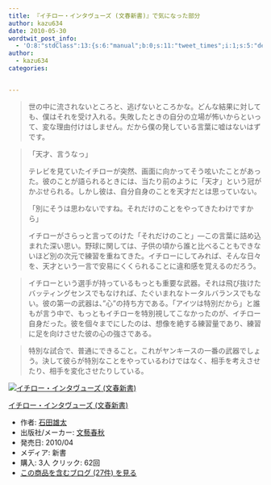 ```yaml
---
title: 『イチロー・インタヴューズ (文春新書)』で気になった部分
author: kazu634
date: 2010-05-30
wordtwit_post_info:
  - 'O:8:"stdClass":13:{s:6:"manual";b:0;s:11:"tweet_times";i:1;s:5:"delay";i:0;s:7:"enabled";i:1;s:10:"separation";s:2:"60";s:7:"version";s:3:"3.7";s:14:"tweet_template";b:0;s:6:"status";i:2;s:6:"result";a:0:{}s:13:"tweet_counter";i:2;s:13:"tweet_log_ids";a:1:{i:0;i:5267;}s:9:"hash_tags";a:0:{}s:8:"accounts";a:1:{i:0;s:7:"kazu634";}}'
author:
  - kazu634
categories:


---
```

<div class="section">
<blockquote>
<p>
      世の中に流されないところと、逃げないところかな。どんな結果に対しても、僕はそれを受け入れる。失敗したときの自分の立場が怖いからといって、変な理由付けはしません。だから僕の発している言葉に嘘はないはずです。
</p>
</blockquote>
  
<blockquote>
<p>
      「天才、言うなっ」
</p>
    
<p>
      テレビを見ていたイチローが突然、画面に向かってそう呟いたことがあった。彼のことが語られるときには、当たり前のように「天才」という冠がかぶせられる。しかし彼は、自分自身のことを天才だとは思っていない。
</p>
    
<p>
      「別にそうは思わないですね。それだけのことをやってきたわけですから」
</p>
    
<p>
      イチローがさらっと言ってのけた「それだけのこと」―この言葉に詰め込まれた深い思い。野球に関しては、子供の頃から誰と比べることもできないほど別の次元で練習を重ねてきた。イチローにしてみれば、そんな日々を、天才という一言で安易にくくられることに違和感を覚えるのだろう。
</p>
</blockquote>
  
<blockquote>
<p>
      イチローという選手が持っているもっとも重要な武器。それは飛び抜けたバッティングセンスでもなければ、たぐいまれなトータルバランスでもない。彼の第一の武器は、&#8221;心&#8221;の持ち方である。「アイツは特別だから」と誰もが言う中で、もっともイチローを特別視してこなかったのが、イチロー自身だった。彼を個々までにしたのは、想像を絶する練習量であり、練習に足を向けさせた彼の心の強さである。
</p>
</blockquote>
  
<blockquote>
<p>
      特別な試合で、普通にできること。これがヤンキースの一番の武器でしょう。決して彼らが特別なことをやっているわけではなく、相手を考えさせたり、相手を変化させたりしている。
</p>
</blockquote>
  
<div class="hatena-asin-detail">
<a href="http://www.amazon.co.jp/dp/4166607499/?tag=hatena_st1-22&ascsubtag=d-7ibv" onclick="__gaTracker('send', 'event', 'outbound-article', 'http://www.amazon.co.jp/dp/4166607499/?tag=hatena_st1-22&ascsubtag=d-7ibv', '');"><img src="https://images-na.ssl-images-amazon.com/images/I/31cyhuVp9vL._SL160_.jpg" class="hatena-asin-detail-image" alt="イチロー・インタヴューズ (文春新書)" title="イチロー・インタヴューズ (文春新書)" /></a></p> 
    
<div class="hatena-asin-detail-info">
<p class="hatena-asin-detail-title">
<a href="http://www.amazon.co.jp/dp/4166607499/?tag=hatena_st1-22&ascsubtag=d-7ibv" onclick="__gaTracker('send', 'event', 'outbound-article', 'http://www.amazon.co.jp/dp/4166607499/?tag=hatena_st1-22&ascsubtag=d-7ibv', 'イチロー・インタヴューズ (文春新書)');">イチロー・インタヴューズ (文春新書)</a>
</p>
      
<ul>
<li>
<span class="hatena-asin-detail-label">作者:</span> <a href="http://d.hatena.ne.jp/keyword/%C0%D0%C5%C4%CD%BA%C2%C0" onclick="__gaTracker('send', 'event', 'outbound-article', 'http://d.hatena.ne.jp/keyword/%C0%D0%C5%C4%CD%BA%C2%C0', '石田雄太');" class="keyword">石田雄太</a>
</li>
<li>
<span class="hatena-asin-detail-label">出版社/メーカー:</span> <a href="http://d.hatena.ne.jp/keyword/%CA%B8%E9%BA%BD%D5%BD%A9" onclick="__gaTracker('send', 'event', 'outbound-article', 'http://d.hatena.ne.jp/keyword/%CA%B8%E9%BA%BD%D5%BD%A9', '文藝春秋');" class="keyword">文藝春秋</a>
</li>
<li>
<span class="hatena-asin-detail-label">発売日:</span> 2010/04
</li>
<li>
<span class="hatena-asin-detail-label">メディア:</span> 新書
</li>
<li>
<span class="hatena-asin-detail-label">購入</span>: 3人 <span class="hatena-asin-detail-label">クリック</span>: 62回
</li>
<li>
<a href="http://d.hatena.ne.jp/asin/4166607499" onclick="__gaTracker('send', 'event', 'outbound-article', 'http://d.hatena.ne.jp/asin/4166607499', 'この商品を含むブログ (27件) を見る');" target="_blank">この商品を含むブログ (27件) を見る</a>
</li>
</ul>
</div>
    
<div class="hatena-asin-detail-foot">
</div>
</div>
</div>
